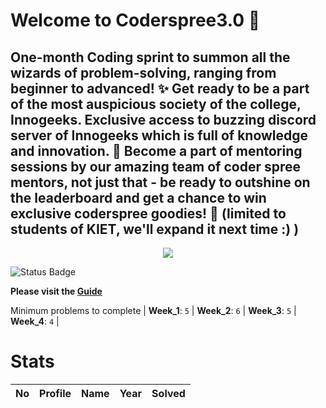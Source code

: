 
Welcome to Coderspree3.0 🎃
==========================


## **One-month Coding sprint to summon all the wizards of problem-solving, ranging from beginner to advanced! ✨ Get ready to be a part of the most auspicious society of the college, Innogeeks. Exclusive  access to buzzing discord server of Innogeeks which is full of knowledge and innovation. 🚀 Become a part of mentoring sessions by our amazing team of coder spree mentors, not just that - be ready to outshine on the leaderboard and get a chance to win exclusive coderspree goodies! 🍫 (limited to students of KIET, we'll expand it next time :) )**  
<p align = 'center'><a href='https://innogeeks.in/' target='_blank'><img src='https://template-mail-images.s3.ap-south-1.amazonaws.com/20231002_150040_0000+(1).png'></a></p>

![Status Badge](https://github.com/InnogeeksOrganization/coderspree/actions/workflows/checkSubmission.yml/badge.svg)  


**Please visit the [Guide](./Guide/README.md)**  


Minimum problems to complete | **Week_1**: `5` | **Week_2**: `6` | **Week_3**: `5` | **Week_4**: `4` |   

# Stats
  

|No|Profile|Name|Year|Solved|
| :---: | :---: | :---: | :---: | :---: |
